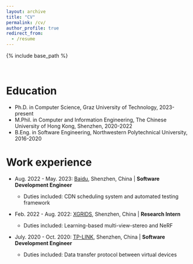 ```yaml
---
layout: archive
title: "CV"
permalink: /cv/
author_profile: true
redirect_from:
  - /resume
---
```


{% include base_path %}

<br>

Education
======
* Ph.D. in Computer Science, Graz University of Technology, 2023-present
* M.Phil. in Computer and Information Engineering, The Chinese University of Hong Kong, Shenzhen, 2020-2022
* B.Eng. in Software Engineering, Northwestern Polytechnical University, 2016-2020

Work experience
======
* Aug. 2022 - May. 2023: [Baidu](https://intl.cloud.baidu.com/), Shenzhen, China \| **Software Development Engineer**
  * Duties included: CDN scheduling system and automated testing framework

* Feb. 2022 - Aug. 2022: [XGRIDS](https://www.xgrids.cn/), Shenzhen, China \| **Research Intern**
  * Duties included: Learning-based multi-view-stereo and NeRF

* July. 2020 - Oct. 2020: [TP-LINK](https://www.tp-link.com/en/), Shenzhen, China \| **Software Development Engineer**
  * Duties included: Data transfer protocol between virtual devices

<!-- Talks
======
  <ul>{% for post in site.talks %}
    {% include archive-single-talk-cv.html %}
  {% endfor %}</ul>
  
Teaching
======
  <ul>{% for post in site.teaching %}
    {% include archive-single-cv.html %}
  {% endfor %}</ul> -->
